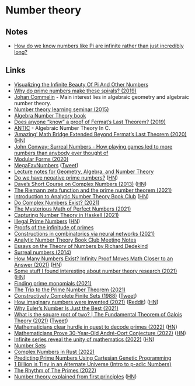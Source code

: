 # Number theory

## Notes

- [How do we know numbers like Pi are infinite rather than just incredibly long?](https://www.reddit.com/r/explainlikeimfive/comments/5w4fv8/eli5how_do_we_know_numbers_like_pi_are_infinite/)

## Links

- [Visualizing the Infinite Beauty Of Pi And Other Numbers](https://creators.vice.com/en_uk/article/qkwdbp/visualising-the-infinite-data-of-pie)
- [Why do prime numbers make these spirals? (2019)](https://www.youtube.com/watch?v=EK32jo7i5LQ)
- [Johan Commelin](https://www.math.ru.nl/~jcommelin/) - Main interest lies in algebraic geometry and algebraic number theory.
- [Number theory learning seminar (2015)](http://math.stanford.edu/~conrad/Perfseminar/)
- [Algebra Number Theory book](https://github.com/williamstein/ant)
- [Does anyone “know” a proof of Fermat’s Last Theorem? (2019)](https://xenaproject.wordpress.com/2019/09/27/does-anyone-know-a-proof-of-fermats-last-theorem/)
- [ANTIC](https://github.com/wbhart/antic) - Algebraic Number Theory In C.
- [‘Amazing’ Math Bridge Extended Beyond Fermat’s Last Theorem (2020)](https://www.quantamagazine.org/amazing-math-bridge-extended-beyond-fermats-last-theorem-20200406/) ([HN](https://news.ycombinator.com/item?id=22809632))
- [John Conway: Surreal Numbers - How playing games led to more numbers than anybody ever thought of](https://www.youtube.com/watch?v=1eAmxgINXrE)
- [Modular Forms (2020)](https://ahilado.wordpress.com/2020/05/07/modular-forms/)
- [MegaFavNumbers](https://www.youtube.com/playlist?list=PLar4u0v66vIodqt3KSZPsYyuULD5meoAo) ([Tweet](https://twitter.com/jamesgrime/status/1296822902327775233))
- [Lecture notes for Geometry, Algebra, and Number Theory](https://github.com/Multramate/GANT)
- [Do we have negative prime numbers?](https://math.stackexchange.com/questions/1002459/do-we-have-negative-prime-numbers) ([HN](https://news.ycombinator.com/item?id=25802413))
- [Dave’s Short Course on Complex Numbers (2013)](https://www2.clarku.edu/faculty/djoyce/complex/) ([HN](https://news.ycombinator.com/item?id=25801063))
- [The Riemann zeta function and the prime number theorem (2021)](https://terrytao.wordpress.com/2021/02/12/246b-notes-4-the-riemann-zeta-function-and-the-prime-number-theorem/)
- [Introduction to Analytic Number Theory Book Club](https://spxy.github.io/bc/) ([HN](https://news.ycombinator.com/item?id=26366464))
- [Do Complex Numbers Exist? (2021)](https://www.youtube.com/watch?v=ALc8CBYOfkw)
- [The Mysterious Math of Perfect Numbers (2021)](https://www.quantamagazine.org/the-mysterious-math-of-perfect-numbers-20210315/)
- [Capturing Number Theory in Haskell (2021)](https://bor0.wordpress.com/2021/04/05/capturing-number-theory-in-haskell/)
- [Illegal Prime Numbers](https://en.wikipedia.org/wiki/Illegal_prime) ([HN](https://news.ycombinator.com/item?id=26776949))
- [Proofs of the infinitude of primes](https://tyamada1093.web.fc2.com/math/files/infprime.pdf)
- [Constructions in combinatorics via neural networks (2021)](https://arxiv.org/abs/2104.14516)
- [Analytic Number Theory Book Club Meeting Notes](https://antmeet.github.io/boards/)
- [Essays on the Theory of Numbers by Richard Dedekind](https://www.gutenberg.org/ebooks/21016)
- [Surreal numbers (2014)](https://ianopolous.peergos.me/maths/surreal)
- [How Many Numbers Exist? Infinity Proof Moves Math Closer to an Answer (2021)](https://www.quantamagazine.org/how-many-numbers-exist-infinity-proof-moves-math-closer-to-an-answer-20210715/) ([HN](https://news.ycombinator.com/item?id=27845576))
- [Some stuff I found interesting about number theory research (2021)](https://twitter.com/benskuhn/status/1419281153983500290) ([HN](https://news.ycombinator.com/item?id=27955372))
- [Finding prime monomials (2021)](https://jasdev.me/prime-monomials)
- [The Trip to the Prime Number Theorem (2021)](https://offbeat.cc/blog/the-trip-to-the-prime-number-theorem.html)
- [Constructively Complete Finite Sets (1988)](https://onlinelibrary.wiley.com/doi/10.1002/malq.19880340202) ([Tweet](https://twitter.com/gro_tsen/status/1452319122067501064))
- [How imaginary numbers were invented (2021)](https://www.youtube.com/watch?v=cUzklzVXJwo) ([Reddit](https://www.reddit.com/r/Physics/comments/qkf0mb/veritasium_history_of_cubics_this_problem_broke/)) ([HN](https://news.ycombinator.com/item?id=29185238))
- [Why Euler’s Number Is Just the Best (2021)](https://www.quantamagazine.org/why-eulers-number-is-just-the-best-20211124/)
- [What is the square root of two? | The Fundamental Theorem of Galois Theory (2021)](https://www.youtube.com/watch?v=CwvuZ8aHyH4) ([Tweet](https://twitter.com/Atrix256/status/1464321511821508609))
- [Mathematicians clear hurdle in quest to decode primes (2022)](https://www.quantamagazine.org/mathematicians-clear-hurdle-in-quest-to-decode-prime-numbers-20220113/) ([HN](https://news.ycombinator.com/item?id=29929935))
- [Mathematicians Prove 30-Year-Old André-Oort Conjecture (2022)](https://www.quantamagazine.org/mathematicians-prove-30-year-old-andre-oort-conjecture-20220203/) ([HN](https://news.ycombinator.com/item?id=30193236))
- [Infinite series reveal the unity of mathematics (2022)](https://www.quantamagazine.org/how-infinite-series-reveal-the-unity-of-mathematics-20220124/) ([HN](https://news.ycombinator.com/item?id=30214878))
- [Number Sets](https://thinkzone.wlonk.com/Numbers/NumberSets.htm)
- [Complex Numbers in Rust (2022)](https://www.sotr.blog/articles/complex-numbers)
- [Predicting Prime Numbers Using Cartesian Genetic Programming](https://citeseerx.ist.psu.edu/viewdoc/download?doi=10.1.1.565.6802&rep=rep1&type=pdf)
- [1 Billion is Tiny in an Alternate Universe (Intro to p-adic Numbers)](https://www.youtube.com/watch?v=3gyHKCDq1YA)
- [The Rhythm of The Primes (2022)](https://www.youtube.com/watch?v=8x374slJGuo)
- [Number theory explained from first principles](https://explained-from-first-principles.com/number-theory/) ([HN](https://news.ycombinator.com/item?id=32879801))
